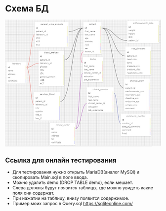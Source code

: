 # Схема БД
![alt text](https://github.com/chachabooms/test/raw/master/image.png)
## Сcылка для онлайн тестирования
- Для тестирования нужно открыть MariaDB(аналог MySQl) и скопировать Main.sql в поле ввода.
- Можно удалить demo (DROP TABLE demo), если мешает.
- Слева должны будут появится таблицы, где можно увидеть какие поля они содержат. 
- При нажатии на таблицу, внизу появится содержимое.
- Пример моих запрос в Query.sql
https://sqliteonline.com/

